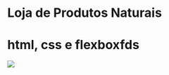# Loja de Produtos Naturais

# html, css e flexboxfds
<img src="https://raw.githubusercontent.com/dieegobs/loja-de-produtos-naturais/refs/heads/main/images/Site.png"/>













































































